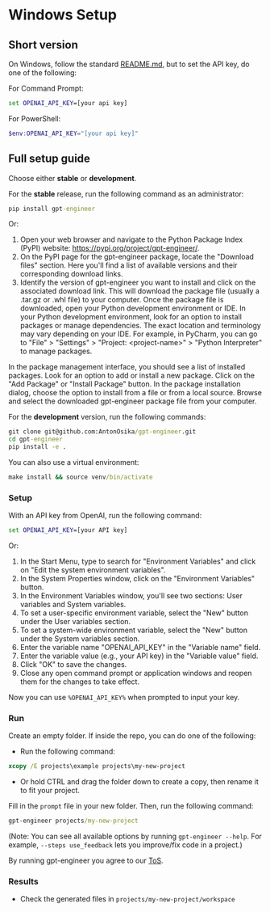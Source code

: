 # Windows Setup
## Short version

On Windows, follow the standard [README.md](./README.md), but to set the API key, do one of the following:

For Command Prompt:
```cmd
set OPENAI_API_KEY=[your api key]
```

For PowerShell:
```powershell
$env:OPENAI_API_KEY="[your api key]"
```

## Full setup guide

Choose either **stable** or **development**.

For the **stable** release, run the following command as an administrator:

```cmd
pip install gpt-engineer
```

Or:

  1. Open your web browser and navigate to the Python Package Index (PyPI) website: <https://pypi.org/project/gpt-engineer/>.
  2. On the PyPI page for the gpt-engineer package, locate the "Download files" section. Here you'll find a list of available versions and their corresponding download links.
  3. Identify the version of gpt-engineer you want to install and click on the associated download link. This will download the package file (usually a .tar.gz or .whl file) to your computer.
  Once the package file is downloaded, open your Python development environment or IDE. In your Python development environment, look for an option to install packages or manage dependencies. The exact location and terminology may vary depending on your IDE. For example, in PyCharm, you can go to "File" > "Settings" > "Project: \<project-name>" > "Python Interpreter" to manage packages.
  
  In the package management interface, you should see a list of installed packages. Look for an option to add or install a new package. Click on the "Add Package" or "Install Package" button. In the package installation dialog, choose the option to install from a file or from a local source. Browse and select the downloaded gpt-engineer package file from your computer.
  
  For the **development** version, run the following commands:
  
  ```cmd
  git clone git@github.com:AntonOsika/gpt-engineer.git
  cd gpt-engineer
  pip install -e .
  ```
  
  You can also use a virtual environment:
  
  ```cmd
  make install && source venv/bin/activate
  ```
  
  ### Setup
  
  With an API key from OpenAI, run the following command:
  
  ```cmd
  set OPENAI_API_KEY=[your API key]
  ```

Or:

  1. In the Start Menu, type to search for "Environment Variables" and click on "Edit the system environment variables".
  2. In the System Properties window, click on the "Environment Variables" button.
  3. In the Environment Variables window, you'll see two sections: User variables and System variables.
  4. To set a user-specific environment variable, select the "New" button under the User variables section.
  5. To set a system-wide environment variable, select the "New" button under the System variables section.
  6. Enter the variable name "OPENAI_API_KEY" in the "Variable name" field.
  7. Enter the variable value (e.g., your API key) in the "Variable value" field.
  8. Click "OK" to save the changes.
  9. Close any open command prompt or application windows and reopen them for the changes to take effect.

Now you can use `%OPENAI_API_KEY%` when prompted to input your key.

### Run

Create an empty folder. If inside the repo, you can do one of the following:

- Run the following command:
```cmd
xcopy /E projects\example projects\my-new-project
```
- Or hold CTRL and drag the folder down to create a copy, then rename it to fit your project.

Fill in the `prompt` file in your new folder. Then, run the following command:

```cmd
gpt-engineer projects/my-new-project
```

(Note: You can see all available options by running `gpt-engineer --help`. For example, `--steps use_feedback` lets you improve/fix code in a project.)

By running gpt-engineer you agree to our [ToS](https://github.com/AntonOsika/gpt-engineer/TERMS_OF_USE.md).

### Results

- Check the generated files in `projects/my-new-project/workspace`
